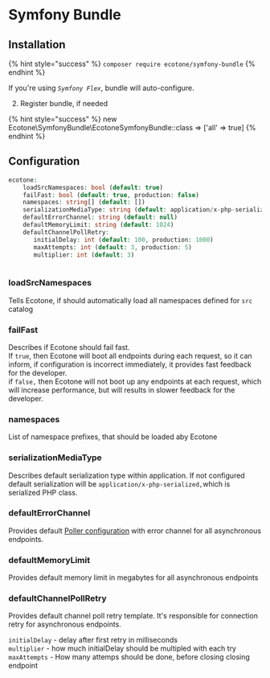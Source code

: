 # Symfony Bundle

## Installation

{% hint style="success" %}
`composer require ecotone/symfony-bundle`
{% endhint %}

If you're using _`Symfony Flex`_,  bundle will auto-configure. 

2. Register bundle, if needed

{% hint style="success" %}
new Ecotone\SymfonyBundle\EcotoneSymfonyBundle::class =&gt; \['all' =&gt; true\]
{% endhint %}

## Configuration

```php
ecotone:
    loadSrcNamespaces: bool (default: true)
    failFast: bool (default: true, production: false)
    namespaces: string[] (default: [])
    serializationMediaType: string (default: application/x-php-serialized) [application/json, application/xml]
    defaultErrorChannel: string (default: null)
    defaultMemoryLimit: string (default: 1024)
    defaultChannelPollRetry: 
       initialDelay: int (default: 100, production: 1000)
       maxAttempts: int (default: 3, production: 5)
       multiplier: int (default: 3)
    
```

### loadSrcNamespaces

Tells Ecotone, if should automatically load all namespaces defined for `src` catalog

### failFast

Describes if Ecotone should fail fast.   
If `true`, then Ecotone will boot all endpoints during each request, so it can inform, if configuration is incorrect immediately, it provides fast feedback for the developer.  
if `false,` then Ecotone will not boot up any endpoints at each request, which will increase performance, but will results in slower feedback for the developer.

### namespaces

List of namespace prefixes, that should be loaded aby Ecotone 

### serializationMediaType

Describes default serialization type within application. If not configured default serialization will be `application/x-php-serialized,`which is serialized PHP class.

### defaultErrorChannel

Provides default [Poller configuration](../messaging/scheduling.md#polling-metadata) with error channel for all asynchronous endpoints.

### defaultMemoryLimit

Provides default memory limit in megabytes for all asynchronous endpoints

### defaultChannelPollRetry

Provides default channel poll retry template. It's responsible for connection retry for asynchronous endpoints.

`initialDelay` - delay after first retry in milliseconds  
`multiplier` - how much initialDelay should be multipled with each try  
`maxAttempts` - How many attemps should be done, before closing closing endpoint

